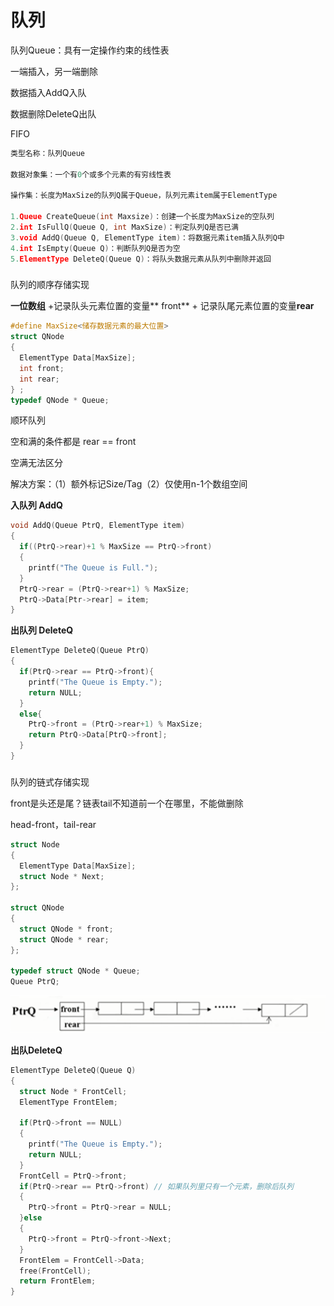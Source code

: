 # 队列

队列Queue：具有一定操作约束的线性表

一端插入，另一端删除

数据插入AddQ入队

数据删除DeleteQ出队

FIFO

```c
类型名称：队列Queue

数据对象集：一个有0个或多个元素的有穷线性表

操作集：长度为MaxSize的队列Q属于Queue，队列元素item属于ElementType

1.Queue CreateQueue(int Maxsize)：创建一个长度为MaxSize的空队列
2.int IsFullQ(Queue Q, int MaxSize)：判定队列Q是否已满
3.void AddQ(Queue Q, ElementType item)：将数据元素item插入队列Q中
4.int IsEmpty(Queue Q)：判断队列Q是否为空
5.ElementType DeleteQ(Queue Q)：将队头数据元素从队列中删除并返回


```



### 
队列的顺序存储实现

**一位数组** +记录队头元素位置的变量** front**  + 记录队尾元素位置的变量**rear** 

```c
#define MaxSize<储存数据元素的最大位置>
struct QNode
{
  ElementType Data[MaxSize];
  int front;
  int rear;
} ;
typedef QNode * Queue; 
```


顺环队列

空和满的条件都是 rear == front

空满无法区分

解决方案：（1）额外标记Size/Tag（2）仅使用n-1个数组空间

**入队列 AddQ** 

```c
void AddQ(Queue PtrQ, ElementType item)
{
  if((PtrQ->rear)+1 % MaxSize == PtrQ->front)
  {
    printf("The Queue is Full.");
  }
  PtrQ->rear = (PtrQ->rear+1) % MaxSize;
  PtrQ->Data[Ptr->rear] = item;
} 
```


**出队列 DeleteQ** 

```c
ElementType DeleteQ(Queue PtrQ)
{
  if(PtrQ->rear == PtrQ->front){
    printf("The Queue is Empty.");
    return NULL;
  }
  else{
    PtrQ->front = (PtrQ->rear+1) % MaxSize;
    return PtrQ->Data[PtrQ->front];
  }
} 
```



### 
队列的链式存储实现

front是头还是尾？链表tail不知道前一个在哪里，不能做删除

head-front，tail-rear

```c
struct Node
{
  ElementType Data[MaxSize];
  struct Node * Next;
};

struct QNode
{
  struct QNode * front;
  struct QNode * rear;
};

typedef struct QNode * Queue; 
Queue PtrQ; 
```


![](image/image.png)

**出队DeleteQ** 

```c
ElementType DeleteQ(Queue Q)
{
  struct Node * FrontCell;
  ElementType FrontElem;
  
  if(PtrQ->front == NULL)
  {
    printf("The Queue is Empty.");
    return NULL;
  }
  FrontCell = PtrQ->front;
  if(PtrQ->rear == PtrQ->front) // 如果队列里只有一个元素，删除后队列
  {
    PtrQ->front = PtrQ->rear = NULL;
  }else
  {
    PtrQ->front = PtrQ->front->Next;
  }
  FrontElem = FrontCell->Data;
  free(FrontCell);
  return FrontElem;
} 
```



